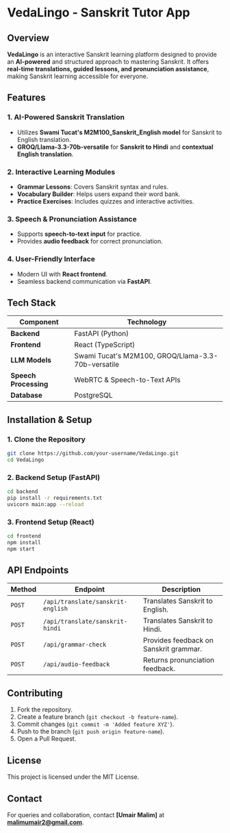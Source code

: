 # VedaLingo - Sanskrit Tutor App

## Overview
**VedaLingo** is an interactive Sanskrit learning platform designed to provide an **AI-powered** and structured approach to mastering Sanskrit. It offers **real-time translations, guided lessons, and pronunciation assistance**, making Sanskrit learning accessible for everyone.

## Features
### 1. AI-Powered Sanskrit Translation
- Utilizes **Swami Tucat's M2M100_Sanskrit_English model** for Sanskrit to English translation.
- **GROQ/Llama-3.3-70b-versatile** for **Sanskrit to Hindi** and **contextual English translation**.

### 2. Interactive Learning Modules
- **Grammar Lessons**: Covers Sanskrit syntax and rules.
- **Vocabulary Builder**: Helps users expand their word bank.
- **Practice Exercises**: Includes quizzes and interactive activities.

### 3. Speech & Pronunciation Assistance
- Supports **speech-to-text input** for practice.
- Provides **audio feedback** for correct pronunciation.

### 4. User-Friendly Interface
- Modern UI with **React frontend**.
- Seamless backend communication via **FastAPI**.

## Tech Stack
| Component | Technology |
|-----------|------------|
| **Backend** | FastAPI (Python) |
| **Frontend** | React (TypeScript) |
| **LLM Models** | Swami Tucat's M2M100, GROQ/Llama-3.3-70b-versatile |
| **Speech Processing** | WebRTC & Speech-to-Text APIs |
| **Database** | PostgreSQL |

## Installation & Setup
### 1. Clone the Repository
```bash
git clone https://github.com/your-username/VedaLingo.git
cd VedaLingo
```
### 2. Backend Setup (FastAPI)
```bash
cd backend
pip install -r requirements.txt
uvicorn main:app --reload
```
### 3. Frontend Setup (React)
```bash
cd frontend
npm install
npm start
```

## API Endpoints
| Method | Endpoint | Description |
|--------|----------|-------------|
| `POST` | `/api/translate/sanskrit-english` | Translates Sanskrit to English. |
| `POST` | `/api/translate/sanskrit-hindi` | Translates Sanskrit to Hindi. |
| `POST` | `/api/grammar-check` | Provides feedback on Sanskrit grammar. |
| `POST` | `/api/audio-feedback` | Returns pronunciation feedback. |

## Contributing
1. Fork the repository.
2. Create a feature branch (`git checkout -b feature-name`).
3. Commit changes (`git commit -m 'Added feature XYZ'`).
4. Push to the branch (`git push origin feature-name`).
5. Open a Pull Request.

## License
This project is licensed under the MIT License.

## Contact
For queries and collaboration, contact **[Umair Malim]** at **malimumair2@gmail.com**.

